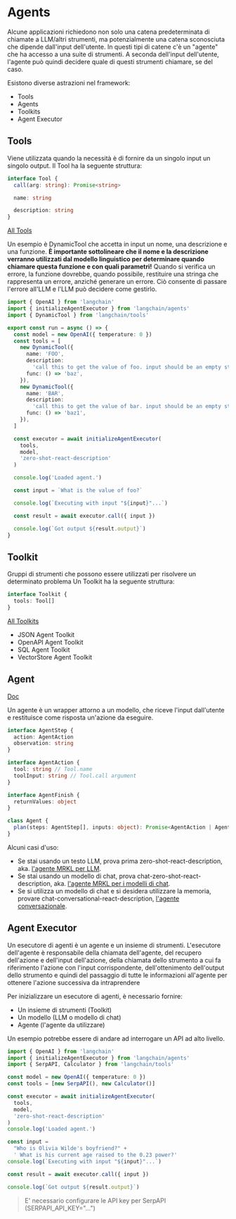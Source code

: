 # Agents

Alcune applicazioni richiedono non solo una catena predeterminata di chiamate a LLM/altri strumenti, ma potenzialmente una catena sconosciuta che dipende dall'input dell'utente.
In questi tipi di catene c'è un "agente" che ha accesso a una suite di strumenti. A seconda dell'input dell'utente, l'agente può quindi decidere quale di questi strumenti chiamare, se del caso.

Esistono diverse astrazioni nel framework:

- Tools
- Agents
- Toolkits
- Agent Executor

## Tools

Viene utilizzata quando la necessità è di fornire da un singolo input un singolo output.
Il Tool ha la seguente struttura:

```typescript
interface Tool {
  call(arg: string): Promise<string>

  name: string

  description: string
}
```

[All Tools](https://js.langchain.com/docs/modules/agents/tools/#all-tools)

Un esempio è DynamicTool che accetta in input un nome, una descrizione e una funzione.
**È importante sottolineare che il nome e la descrizione verranno utilizzati dal modello linguistico per determinare quando chiamare questa funzione e con quali parametri!**
Quando si verifica un errore, la funzione dovrebbe, quando possibile, restituire una stringa che rappresenta un errore, anziché generare un errore. Ciò consente di passare l'errore all'LLM e l'LLM può decidere come gestirlo.

```typescript
import { OpenAI } from 'langchain'
import { initializeAgentExecutor } from 'langchain/agents'
import { DynamicTool } from 'langchain/tools'

export const run = async () => {
  const model = new OpenAI({ temperature: 0 })
  const tools = [
    new DynamicTool({
      name: 'FOO',
      description:
        'call this to get the value of foo. input should be an empty string.',
      func: () => 'baz',
    }),
    new DynamicTool({
      name: 'BAR',
      description:
        'call this to get the value of bar. input should be an empty string.',
      func: () => 'baz1',
    }),
  ]

  const executor = await initializeAgentExecutor(
    tools,
    model,
    'zero-shot-react-description'
  )

  console.log('Loaded agent.')

  const input = `What is the value of foo?`

  console.log(`Executing with input "${input}"...`)

  const result = await executor.call({ input })

  console.log(`Got output ${result.output}`)
}
```

## Toolkit

Gruppi di strumenti che possono essere utilizzati per risolvere un determinato problema
Un Toolkit ha la seguente struttura:

```typescript
interface Toolkit {
  tools: Tool[]
}
```

[All Toolkits](https://js.langchain.com/docs/modules/agents/toolkits/#all-toolkits)

- JSON Agent Toolkit
- OpenAPI Agent Toolkit
- SQL Agent Toolkit
- VectorStore Agent Toolkit

## Agent

[Doc](https://js.langchain.com/docs/modules/agents/agents/)

Un agente è un wrapper attorno a un modello, che riceve l'input dall'utente e restituisce come risposta un'azione da eseguire.

```typescript
interface AgentStep {
  action: AgentAction
  observation: string
}

interface AgentAction {
  tool: string // Tool.name
  toolInput: string // Tool.call argument
}

interface AgentFinish {
  returnValues: object
}

class Agent {
  plan(steps: AgentStep[], inputs: object): Promise<AgentAction | AgentFinish>
}
```

Alcuni casi d'uso:

- Se stai usando un testo LLM, prova prima zero-shot-react-description, aka. [l'agente MRKL per LLM](https://js.langchain.com/docs/modules/agents/agents/examples/llm_mrkl).
- Se stai usando un modello di chat, prova chat-zero-shot-react-description, aka. [l'agente MRKL per i modelli di chat](https://js.langchain.com/docs/modules/agents/agents/examples/chat_mrkl).
- Se si utilizza un modello di chat e si desidera utilizzare la memoria, provare chat-conversational-react-description, [l'agente conversazionale](https://js.langchain.com/docs/modules/agents/agents/examples/conversational_agent).

## Agent Executor

Un esecutore di agenti è un agente e un insieme di strumenti. L'esecutore dell'agente è responsabile della chiamata dell'agente, del recupero dell'azione e dell'input dell'azione, della chiamata dello strumento a cui fa riferimento l'azione con l'input corrispondente, dell'ottenimento dell'output dello strumento e quindi del passaggio di tutte le informazioni all'agente per ottenere l'azione successiva da intraprendere

Per inizializzare un esecutore di agenti, è necessario fornire:

- Un insieme di strumenti (Toolkit)
- Un modello (LLM o modello di chat)
- Agente (l'agente da utilizzare)

Un esempio potrebbe essere di andare ad interrogare un API ad alto livello.

```typescript
import { OpenAI } from 'langchain'
import { initializeAgentExecutor } from 'langchain/agents'
import { SerpAPI, Calculator } from 'langchain/tools'

const model = new OpenAI({ temperature: 0 })
const tools = [new SerpAPI(), new Calculator()]

const executor = await initializeAgentExecutor(
  tools,
  model,
  'zero-shot-react-description'
)
console.log('Loaded agent.')

const input =
  "Who is Olivia Wilde's boyfriend?" +
  ' What is his current age raised to the 0.23 power?'
console.log(`Executing with input "${input}"...`)

const result = await executor.call({ input })

console.log(`Got output ${result.output}`)
```

> E' necessario configurare le API key per SerpAPI (SERPAPI_API_KEY="...")
